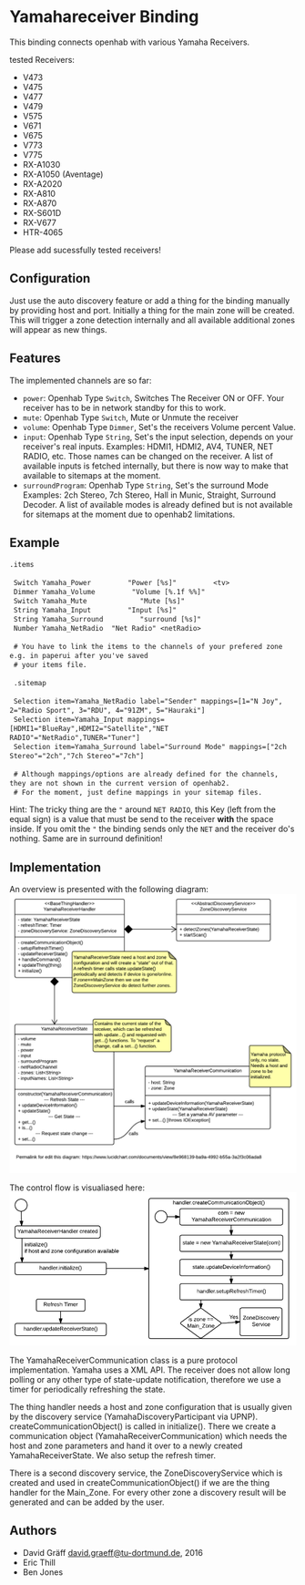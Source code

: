 # Yamahareceiver Binding

This binding connects openhab with various Yamaha Receivers.

tested Receivers:
* V473
* V475
* V477
* V479
* V575
* V671
* V675
* V773
* V775
* RX-A1030
* RX-A1050 (Aventage)
* RX-A2020
* RX-A810
* RX-A870
* RX-S601D
* RX-V677
* HTR-4065

Please add sucessfully tested receivers!

## Configuration

Just use the auto discovery feature or add a thing for the binding manually
by providing host and port.
Initially a thing for the main zone will be created. This will trigger a zone
detection internally and all available additional zones will appear as new things.

## Features
The implemented channels are so far:

* `power`: Openhab Type `Switch`, Switches The Receiver ON or OFF.
	Your receiver has to be in network standby for this to work.
* `mute`: Openhab Type `Switch`, Mute or Unmute the receiver
* `volume`: Openhab Type `Dimmer`, Set's the receivers Volume percent Value.
* `input`: Openhab Type `String`, Set's the input selection, depends on your receiver's real inputs.
	Examples: HDMI1, HDMI2, AV4, TUNER, NET RADIO, etc. Those names can be changed
	on the receiver. A list of available inputs is fetched internally, but there is now way to
	make that available to sitemaps at the moment.
* `surroundProgram`: Openhab Type `String`, Set's the surround Mode
	Examples: 2ch Stereo, 7ch Stereo, Hall in Munic, Straight, Surround Decoder.
	A list of available modes is already defined but is not available for sitemaps
	at the moment due to openhab2 limitations.
 
## Example

    .items

     Switch Yamaha_Power         "Power [%s]"         <tv> 
     Dimmer Yamaha_Volume         "Volume [%.1f %%]"       
     Switch Yamaha_Mute             "Mute [%s]"            
     String Yamaha_Input         "Input [%s]"              
     String Yamaha_Surround         "surround [%s]"        
     Number Yamaha_NetRadio  "Net Radio" <netRadio> 
	 
	 # You have to link the items to the channels of your prefered zone e.g. in paperui after you've saved
	 # your items file.
 
     .sitemap

     Selection item=Yamaha_NetRadio label="Sender" mappings=[1="N Joy", 2="Radio Sport", 3="RDU", 4="91ZM", 5="Hauraki"]
     Selection item=Yamaha_Input mappings=[HDMI1="BlueRay",HDMI2="Satellite","NET RADIO"="NetRadio",TUNER="Tuner"]
     Selection item=Yamaha_Surround label="Surround Mode" mappings=["2ch Stereo"="2ch","7ch Stereo"="7ch"]
	 
	 # Although mappings/options are already defined for the channels, they are not shown in the current version of openhab2.
	 # For the moment, just define mappings in your sitemap files.

Hint: The tricky thing are the `"` around `NET RADIO`, this Key (left from the equal sign) is a value that must be send to the receiver **with** the space inside. If you omit the `"` the binding sends only the `NET` and the receiver do's nothing. 
Same are in surround definition!

## Implementation
An overview is presented with the following diagram:
![Class Diagram](doc/classes.png "Class Diagram")

The control flow is visualiased here:
![ControlFlow](doc/ControlFlow.png "ControlFlow")

The YamahaReceiverCommunication class is a pure protocol implementation.
Yamaha uses a XML API. The receiver does not allow long polling or any
other type of state-update notification, therefore we use a timer for
periodically refreshing the state.

The thing handler needs a host and zone configuration that is usually
given by the discovery service (YamahaDiscoveryParticipant via UPNP).
createCommunicationObject() is called in initialize(). There we create
a communication object (YamahaReceiverCommunication) which needs the host
and zone parameters and hand it over to a newly created YamahaReceiverState.
We also setup the refresh timer.

There is a second discovery service, the ZoneDiscoveryService which is created
and used in createCommunicationObject() if we are the thing handler for the Main_Zone.
For every other zone a discovery result will be generated and can be added by the user.


## Authors
 * David Gräff <david.graeff@tu-dortmund.de>, 2016
 * Eric Thill
 * Ben Jones